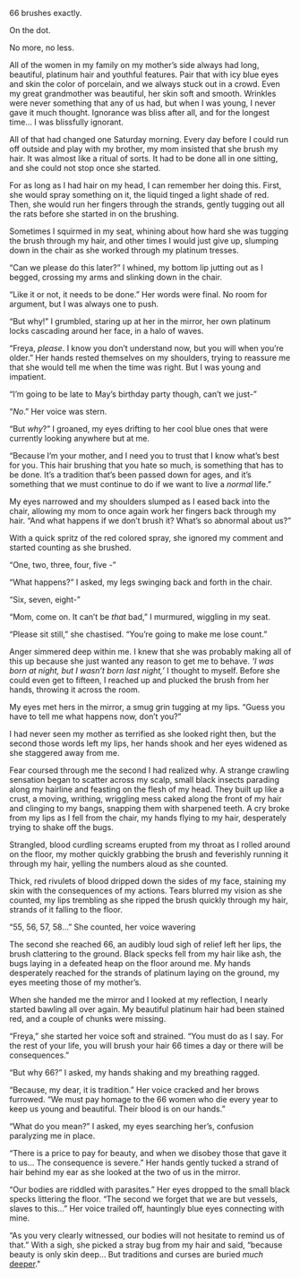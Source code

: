 66 brushes exactly.

On the dot.

No more, no less.

All of the women in my family on my mother’s side always had long, beautiful, platinum hair and youthful features. Pair that with icy blue eyes and skin the color of porcelain, and we always stuck out in a crowd. Even my great grandmother was beautiful, her skin soft and smooth. Wrinkles were never something that any of us had, but when I was young, I never gave it much thought. Ignorance was bliss after all, and for the longest time… I was blissfully ignorant.

All of that had changed one Saturday morning. Every day before I could run off outside and play with my brother, my mom insisted that she brush my hair. It was almost like a ritual of sorts. It had to be done all in one sitting, and she could not stop once she started.

For as long as I had hair on my head, I can remember her doing this. First, she would spray something on it, the liquid tinged a light shade of red. Then, she would run her fingers through the strands, gently tugging out all the rats before she started in on the brushing.

Sometimes I squirmed in my seat, whining about how hard she was tugging the brush through my hair, and other times I would just give up, slumping down in the chair as she worked through my platinum tresses.

“Can we please do this later?” I whined, my bottom lip jutting out as I begged, crossing my arms and slinking down in the chair.

“Like it or not, it needs to be done.” Her words were final. No room for argument, but I was always one to push.

“But why!” I grumbled, staring up at her in the mirror, her own platinum locks cascading around her face, in a halo of waves.

“Freya, *please*. I know you don’t understand now, but you will when you’re older.” Her hands rested themselves on my shoulders, trying to reassure me that she would tell me when the time was right. But I was young and impatient.

“I’m going to be late to May’s birthday party though, can’t we just-”

“*No*.” Her voice was stern.

“But *why*?” I groaned, my eyes drifting to her cool blue ones that were currently looking anywhere but at me.

“Because I’m your mother, and I need you to trust that I know what’s best for you. This hair brushing that you hate so much, is something that has to be done. It’s a tradition that’s been passed down for ages, and it’s something that we must continue to do if we want to live a *normal* life.”

My eyes narrowed and my shoulders slumped as I eased back into the chair, allowing my mom to once again work her fingers back through my hair. “And what happens if we don’t brush it? What’s so abnormal about us?”

With a quick spritz of the red colored spray, she ignored my comment and started counting as she brushed.

“One, two, three, four, five -”

“What happens?” I asked, my legs swinging back and forth in the chair.

“Six, seven, eight-”

“Mom, come on. It can’t be *that* bad,” I murmured, wiggling in my seat.

“Please sit still,” she chastised. “You’re going to make me lose count.”

Anger simmered deep within me. I knew that she was probably making all of this up because she just wanted any reason to get me to behave. *‘I was born at night, but I wasn’t born last night,’* I thought to myself. Before she could even get to fifteen, I reached up and plucked the brush from her hands, throwing it across the room.

My eyes met hers in the mirror, a smug grin tugging at my lips. “Guess you have to tell me what happens now, don’t you?”

I had never seen my mother as terrified as she looked right then, but the second those words left my lips, her hands shook and her eyes widened as she staggered away from me.

Fear coursed through me the second I had realized why. A strange crawling sensation began to scatter across my scalp, small black insects parading along my hairline and feasting on the flesh of my head. They built up like a crust, a moving, writhing, wriggling mess caked along the front of my hair and clinging to my bangs, snapping them with sharpened teeth. A cry broke from my lips as I fell from the chair, my hands flying to my hair, desperately trying to shake off the bugs.

Strangled, blood curdling screams erupted from my throat as I rolled around on the floor, my mother quickly grabbing the brush and feverishly running it through my hair, yelling the numbers aloud as she counted.

Thick, red rivulets of blood dripped down the sides of my face, staining my skin with the consequences of my actions. Tears blurred my vision as she counted, my lips trembling as she ripped the brush quickly through my hair, strands of it falling to the floor.

“55, 56, 57, 58…” She counted, her voice wavering

The second she reached 66, an audibly loud sigh of relief left her lips, the brush clattering to the ground. Black specks fell from my hair like ash, the bugs laying in a defeated heap on the floor around me. My hands desperately reached for the strands of platinum laying on the ground, my eyes meeting those of my mother’s.

When she handed me the mirror and I looked at my reflection, I nearly started bawling all over again. My beautiful platinum hair had been stained red, and a couple of chunks were missing.

“Freya,” she started her voice soft and strained. “You must do as I say. For the rest of your life, you will brush your hair 66 times a day or there will be consequences.”

“But why 66?” I asked, my hands shaking and my breathing ragged.

“Because, my dear, it is tradition.” Her voice cracked and her brows furrowed. “We must pay homage to the 66 women who die every year to keep us young and beautiful. Their blood is on our hands.”

“What do you mean?” I asked, my eyes searching her’s, confusion paralyzing me in place.

“There is a price to pay for beauty, and when we disobey those that gave it to us… The consequence is severe.” Her hands gently tucked a strand of hair behind my ear as she looked at the two of us in the mirror.

“Our bodies are riddled with parasites.” Her eyes dropped to the small black specks littering the floor. “The second we forget that we are but vessels, slaves to this…” Her voice trailed off, hauntingly blue eyes connecting with mine.

“As you very clearly witnessed, our bodies will not hesitate to remind us of that.” With a sigh, she picked a stray bug from my hair and said, “because beauty is only skin deep… But traditions and curses are buried *much* [deeper](https://www.reddit.com/user/Justhegirlnextdoor)."